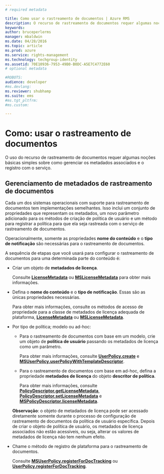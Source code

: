 ```yaml
---
# required metadata

title: Como usar o rastreamento de documentos | Azure RMS
description: O recurso de rastreamento de documentos requer algumas noções básicas simples sobre como gerenciar os metadados associados e o registro com o serviço.
keywords:
author: bruceperlerms
manager: mbaldwin
ms.date: 04/28/2016
ms.topic: article
ms.prod: azure
ms.service: rights-management
ms.technology: techgroup-identity
ms.assetid: 70E10936-7953-49B0-B0DC-A5E7C4772E60
# optional metadata

#ROBOTS:
audience: developer
#ms.devlang:
ms.reviewer: shubhamp
ms.suite: ems
#ms.tgt_pltfrm:
#ms.custom:

---
```


# Como: usar o rastreamento de documentos

O uso do recurso de rastreamento de documentos requer algumas noções básicas simples sobre como gerenciar os metadados associados e o registro com o serviço.

## Gerenciamento de metadados de rastreamento de documentos

Cada um dos sistemas operacionais com suporte para rastreamento de documentos tem implementações semelhantes. Isso inclui um conjunto de propriedades que representam os metadados, um novo parâmetro adicionado para os métodos de criação de política de usuário e um método para registrar a política para que ela seja rastreada com o serviço de rastreamento de documentos.

Operacionalmente, somente as propriedades **nome do conteúdo** e o **tipo de notificação** são necessárias para o rastreamento de documentos.

A sequência de etapas que você usará para configurar o rastreamento de documentos para uma determinada parte do conteúdo é:

-   Criar um objeto de **metadados de licença**.

    Consulte [**LicenseMetadata**](/rights-management/sdk/4.2/api/android/com.microsoft.rightsmanagement#msipcthin2_licensemetadata_interface_java) ou [**MSLicenseMetadata**](/rights-management/sdk/4.2/api/iOS/mslicensemetadata#msipcthin2_mslicensemetadata_class_objc) para obter mais informações.

-   Defina o **nome do conteúdo** e o **tipo de notificação**. Essas são as únicas propriedades necessárias.

    Para obter mais informações, consulte os métodos de acesso de propriedade para a classe de metadados de licença adequada de plataforma, [**LicenseMetadata**](/rights-management/sdk/4.2/api/android/com.microsoft.rightsmanagement#msipcthin2_licensemetadata_interface_java) ou [**MSLicenseMetadata**](/rights-management/sdk/4.2/api/iOS/mslicensemetadata#msipcthin2_mslicensemetadata_class_objc).

-   Por tipo de política; modelo ou ad-hoc:

    -   Para o rastreamento de documentos com base em um modelo, crie um objeto de **política de usuário** passando os metadados de licença como um parâmetro.

        Para obter mais informações, consulte [**UserPolicy.create**](/rights-management/sdk/4.2/api/android/userpolicy#msipcthin2_userpolicy_class_java) e [**MSUserPolicy.userPolicyWithTemplateDescriptor**](/rights-management/sdk/4.2/api/iOS/msuserpolicy#msipcthin2_msuserpolicy_templatedescriptor_property_objc).

    -   Para o rastreamento de documentos com base em ad-hoc, defina a propriedade **metadados de licença** do objeto **descritor de política**.

        Para obter mais informações, consulte [**PolicyDescriptor.getLicenseMetadata**](/rights-management/sdk/4.2/api/android/policydescriptor#msipcthin2_policydescriptor_interface_java), [**PolicyDescriptor.setLicenseMetadata**](/rights-management/sdk/4.2/api/android/policydescriptor#msipcthin2_policydescriptor_setlicensemetadata_java) e [**MSPolicyDescriptor.licenseMetadata**](/rights-management/sdk/4.2/api/iOS/mspolicydescriptor#msipcthin2_mspolicydescriptor_licensemetadata_property_objc).

    **Observação**: o objeto de metadados de licença pode ser acessado diretamente somente durante o processo de configuração de rastreamento de documentos da política de usuário específica. Depois de criar o objeto de política de usuário, os metadados de licença associados não estão acessíveis, ou seja, alterar os valores de metadados de licença não tem nenhum efeito.

     

-   Chame o método de registro de plataforma para o rastreamento de documentos.

    Consulte [**MSUserPolicy.registerForDocTracking**](/rights-management/sdk/4.2/api/iOS/msuserpolicy#msipcthin2_msuserpolicy_registerfordoctracking_userid_authenticationcallback_completionblock_method_objc) ou [**UserPolicy.registerForDocTracking**](/rights-management/sdk/4.2/api/iOS/msuserpolicy#msipcthin2_msuserpolicy_registerfordoctracking_userid_authenticationcallback_completionblock_method_objc).

 

 


<!--HONumber=Jun16_HO2-->


